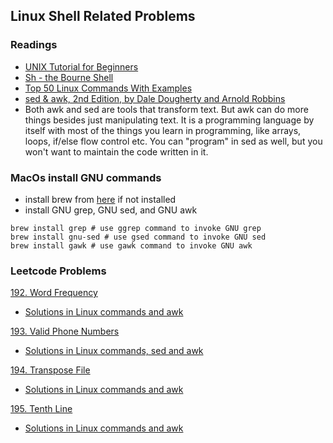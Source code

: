 ## Linux Shell Related Problems

### Readings

- [UNIX Tutorial for Beginners](http://www.ee.surrey.ac.uk/Teaching/Unix/)
- [Sh - the Bourne Shell ](https://www.grymoire.com/Unix/Bourne.html)
- [Top 50 Linux Commands With Examples](https://www.puttygen.com/linux-commands)
- [sed & awk, 2nd Edition, by Dale Dougherty and Arnold Robbins](https://github.com/levunguyen/CGDN-Ebooks/blob/master/Sed%20%26%20Awk.pdf)
- Both awk and sed are tools that transform text. But awk can do more things besides just manipulating text. It is a programming language by itself with most of the things you learn in programming, like arrays, loops, if/else flow control etc. You can "program" in sed as well, but you won't want to maintain the code written in it.

### MacOs install GNU commands
- install brew from [here](https://brew.sh/) if not installed
- install GNU grep, GNU sed, and GNU awk
```
brew install grep # use ggrep command to invoke GNU grep
brew install gnu-sed # use gsed command to invoke GNU sed
brew install gawk # use gawk command to invoke GNU awk
```

### Leetcode Problems

[192. Word Frequency](https://leetcode.com/problems/word-frequency/) 
- [Solutions in Linux commands and awk](../problems101_200/src/main/resources/WordFrequency.sh)

[193. Valid Phone Numbers](https://leetcode.com/problems/valid-phone-numbers/)
- [Solutions in Linux commands, sed and awk](../problems101_200/src/main/resources/ValidPhoneNumbers.sh)

[194. Transpose File](https://leetcode.com/problems/transpose-file/)
- [Solutions in Linux commands and awk](../problems101_200/src/main/resources/TransposeFile.sh)

[195. Tenth Line](https://leetcode.com/problems/tenth-line/)
- [Solutions in Linux commands and awk](../problems101_200/src/main/resources/TenthLine.sh)
